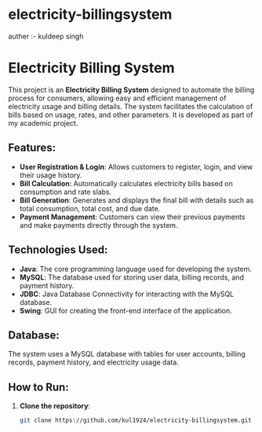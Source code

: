 # electricity-billingsystem
auther :- kuldeep singh

# Electricity Billing System

This project is an **Electricity Billing System** designed to automate the billing process for consumers, allowing easy and efficient management of electricity usage and billing details. The system facilitates the calculation of bills based on usage, rates, and other parameters. It is developed as part of my academic project.

## Features:
- **User Registration & Login**: Allows customers to register, login, and view their usage history.
- **Bill Calculation**: Automatically calculates electricity bills based on consumption and rate slabs.
- **Bill Generation**: Generates and displays the final bill with details such as total consumption, total cost, and due date.
- **Payment Management**: Customers can view their previous payments and make payments directly through the system.

## Technologies Used:
- **Java**: The core programming language used for developing the system.
- **MySQL**: The database used for storing user data, billing records, and payment history.
- **JDBC**: Java Database Connectivity for interacting with the MySQL database.
- **Swing**: GUI for creating the front-end interface of the application.

## Database:
The system uses a MySQL database with tables for user accounts, billing records, payment history, and electricity usage data.

## How to Run:
1. **Clone the repository**:
   ```bash
   git clone https://github.com/kul1924/electricity-billingsystem.git
